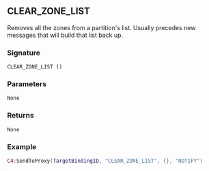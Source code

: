 ## CLEAR\_ZONE\_LIST

Removes all the zones from a partition's list.  Usually precedes new messages that will build that list back up.


### Signature

`CLEAR_ZONE_LIST ()`


### Parameters

`None`


### Returns

`None`


### Example

```lua
C4:SendToProxy(TargetBindingID, "CLEAR_ZONE_LIST", {}, "NOTIFY")
```
